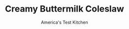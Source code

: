 ---
layout: ../../layouts/MarkdownPostLayout.astro
title: Creamy Buttermilk Coleslaw
author: America's Test Kitchen
pubDate: 2023-03-15
description: "Buttermilk gives coleslaw a great tang, but it makes a thin sauce. How can you keep the tang but still create a consistently creamy sauce?"
image_url: https://res.cloudinary.com/hksqkdlah/image/upload/ar_1:1,c_fill,dpr_2.0,f_auto,fl_lossy.progressive.strip_profile,g_faces:auto,q_auto:low,w_344/5164_sfs-buttermilkcoleslaw-319421
tags: ["Side Dishes","Vegetables","Salads","Cook's Country TV"]
calories: 1401
protein: 2
carbohydrates: 11
fats: 
fiber: 3
ingredients: ["1 medium head, green cabbage, cored and chopped fine","2 , large carrots, peeled and shredded on box grater",", Table salt","2/3 cup, buttermilk","1/2 cup, mayonnaise","1/4 cup, sour cream","8 , scallions, chopped fine","2 tablespoons, sugar","1 teaspoon, Dijon mustard","1/4 teaspoon, ground black pepper"]
serves: 10
time: "30 minutes, plus 1 hour resting"
instructions: ["Toss shredded cabbage and carrots with 1 teaspoon salt in colander set over medium bowl. Let stand until wilted, about 1 hour. Rinse cabbage and carrots under cold water, drain, dry well with paper towels, and transfer to large bowl.","Stir in remaining ingredients plus salt to taste. Refrigerate until chilled, about 15 minutes. Adjust seasonings and serve."]
nutrition: ["267 mg Potassium","54 mg Phosphorus","75 mg Calcium","17 mg Magnesium","357 mg Sodium","10 g Fat","2 g Monounsaturated","5 g Polyunsaturated","36 mg Vitamin C","8 mg Cholesterol","2 g Saturated","3 g Fiber","50 µg Folate (food)","7 g Sugars","95 µg Vitamin K","126 g Water","11 g Carbs","50 µg Folate equivalent (total)","2 g Protein","143 µg Vitamin A","140 kcal Energy","2 g Sugars, added","1401 calories"]
notes: "Make this slaw up to 1 hour before serving."
---